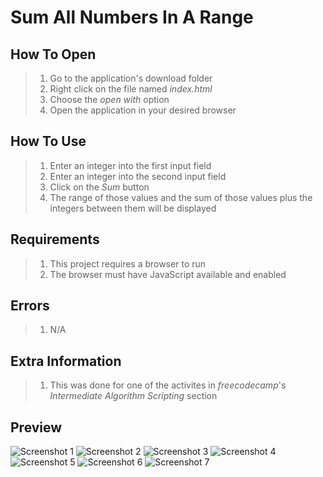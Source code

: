 # Sum All Numbers In A Range

## How To Open
> 1. Go to the application's download folder
> 2. Right click on the file named _index.html_
> 3. Choose the _open with_ option
> 4. Open the application in your desired browser

## How To Use
> 1. Enter an integer into the first input field
> 2. Enter an integer into the second input field
> 3. Click on the _Sum_ button
> 4. The range of those values and the sum of those values plus the integers between them will be displayed

## Requirements
> 1. This project requires a browser to run
> 2. The browser must have JavaScript available and enabled

## Errors
> 1. N/A

## Extra Information
> 1. This was done for one of the activites in _freecodecamp_'s _Intermediate Algorithm Scripting_ section

## Preview
![Screenshot 1](./img/screenshot1.png)
![Screenshot 2](./img/screenshot2.png)
![Screenshot 3](./img/screenshot3.png)
![Screenshot 4](./img/screenshot4.png)
![Screenshot 5](./img/screenshot5.png)
![Screenshot 6](./img/screenshot6.png)
![Screenshot 7](./img/screenshot7.png)